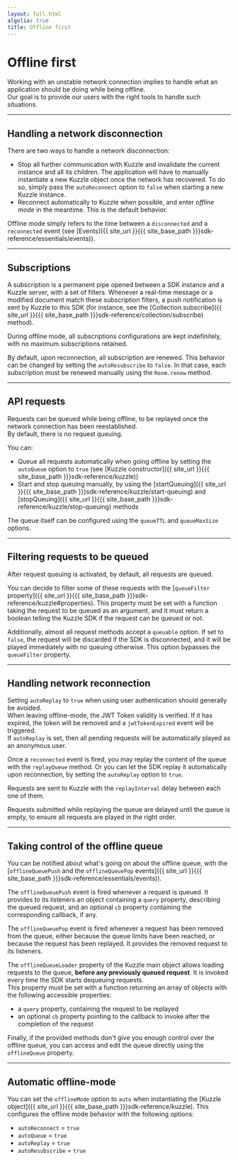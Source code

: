 ```yaml
---
layout: full.html
algolia: true
title: Offline first
---
```


# Offline first

Working with an unstable network connection implies to handle what an application should be doing while being offline.  
Our goal is to provide our users with the right tools to handle such situations.

---

## Handling a network disconnection

There are two ways to handle a network disconnection:

* Stop all further communication with Kuzzle and invalidate the current instance and all its children. The application will have to manually instantiate a new Kuzzle object once the network has recovered. To do so, simply pass the ``autoReconnect`` option to ``false`` when starting a new Kuzzle instance.
* Reconnect automatically to Kuzzle when possible, and enter *offline mode* in the meantime. This is the default behavior.

Offline mode simply refers to the time between a ``disconnected`` and a ``reconnected`` event (see [Events]({{ site_url }}{{{ site_base_path }}}sdk-reference/essentials/events)).

---

## Subscriptions

A subscription is a permanent pipe opened between a SDK instance and a Kuzzle server, with a set of filters. Whenever a real-time message or a modified document match these subscription filters, a push notification is sent by Kuzzle to this SDK (for instance, see the [Collection.subscribe]({{ site_url }}{{{ site_base_path }}}sdk-reference/collection/subscribe) method).

During offline mode, all subscriptions configurations are kept indefinitely, with no maximum subscriptions retained.

By default, upon reconnection, all subscription are renewed. This behavior can be changed by setting the ``autoResubscribe`` to ``false``. In that case, each subscription must be renewed manually using the ``Room.renew`` method.

---

## API requests

Requests can be queued while being offline, to be replayed once the network connection has been reestablished.  
By default, there is no request queuing.

You can:

* Queue all requests automatically when going offline by setting the ``autoQueue`` option to ``true`` (see [Kuzzle constructor]({{ site_url }}{{{ site_base_path }}}sdk-reference/kuzzle))
* Start and stop queuing manually, by using the [startQueuing]({{ site_url }}{{{ site_base_path }}}sdk-reference/kuzzle/start-queuing) and [stopQueuing]({{ site_url }}{{{ site_base_path }}}sdk-reference/kuzzle/stop-queuing) methods

The queue itself can be configured using the ``queueTTL`` and ``queueMaxSize`` options.

---

## Filtering requests to be queued

After request queuing is activated, by default, all requests are queued.

You can decide to filter some of these requests with the [``queueFilter`` property]({{ site_url }}{{{ site_base_path }}}sdk-reference/kuzzle#properties). This property must be set with a function taking the request to be queued as an argument, and it must return a boolean telling the Kuzzle SDK if the request can be queued or not.

Additionally, almost all request methods accept a ``queuable`` option. If set to ``false``, the request will be discarded if the SDK is disconnected, and it will be played immediately with no queuing otherwise. This option bypasses the ``queueFilter`` property.

---

## Handling network reconnection

<aside class="warning">
Setting <code>autoReplay</code> to <code>true</code> when using user authentication should generally be avoided.<br/>
When leaving offline-mode, the JWT Token validity is verified. If it has expired, the token will be removed and a <code>jwtTokenExpired</code> event will be triggered.<br/>
If <code>autoReplay</code> is set, then all pending requests will be automatically played as an anonymous user.
</aside>

Once a ``reconnected`` event is fired, you may replay the content of the queue with the ``replayQueue`` method. Or you can let the SDK replay it automatically upon reconnection, by setting the ``autoReplay`` option to ``true``.  

Requests are sent to Kuzzle with the ``replayInterval`` delay between each one of them.

Requests submitted while replaying the queue are delayed until the queue is empty, to ensure all requests are played in the right order.

---

## Taking control of the offline queue

You can be notified about what's going on about the offline queue, with the [`offlineQueuePush` and the `offlineQueuePop` events]({{ site_url }}{{{ site_base_path }}}sdk-reference/essentials/events)).  

The `offlineQueuePush` event is fired whenever a request is queued. It provides to its listeners an object containing a `query` property, describing the queued request, and an optional `cb` property containing the corresponding callback, if any.

The `offlineQueuePop` event is fired whenever a request has been removed from the queue, either because the queue limits have been reached, or because the request has been replayed. It provides the removed request to its listeners.

The `offlineQueueLoader` property of the Kuzzle main object allows loading requests to the queue, **before any previously queued request**. It is invoked every time the SDK starts dequeuing requests.  
This property must be set with a function returning an array of objects with the following accessible properties:

* a `query` property, containing the request to be replayed
* an optional `cb` property pointing to the callback to invoke after the completion of the request

Finally, if the provided methods don't give you enough control over the offline queue, you can access and edit the queue directly using the ``offlineQueue`` property.

---

## Automatic offline-mode

You can set the ``offlineMode`` option to ``auto`` when instantiating the [Kuzzle object]({{ site_url }}{{{ site_base_path }}}sdk-reference/kuzzle). This configures the offline mode behavior with the following options:

* ``autoReconnect`` = ``true``
* ``autoQueue`` = ``true``
* ``autoReplay`` = ``true``
* ``autoResubscribe`` = ``true``
